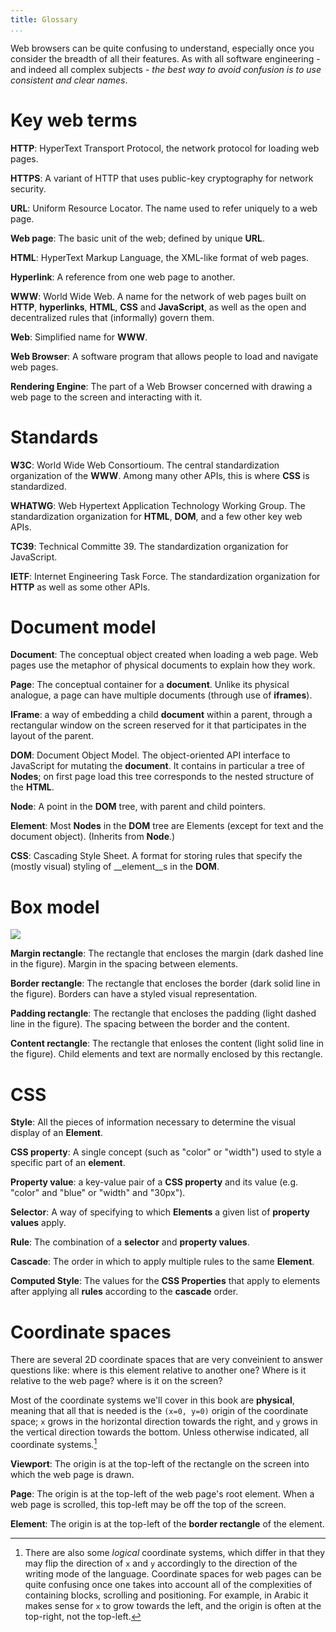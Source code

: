 ```yaml
---
title: Glossary 
...
```


Web browsers can be quite confusing to understand, especially once you consider
the breadth of all their features. As with all software engineering - and indeed
all complex subjects - *the best way to avoid confusion is to use consistent and
clear names*.

Key web terms
=============

__HTTP__: HyperText Transport Protocol, the network protocol for loading web
pages.

__HTTPS__: A variant of HTTP that uses public-key cryptography for
network security.

__URL__: Uniform Resource Locator. The name used to refer uniquely to a web
page.

__Web page__: The basic unit of the web; defined by unique __URL__.

__HTML__: HyperText Markup Language, the XML-like format of web pages.

__Hyperlink__: A reference from one web page to another.

__WWW__: World Wide Web. A name for the network of web pages built
on __HTTP__, __hyperlinks__, __HTML__, __CSS__ and __JavaScript__, as
well as the open and decentralized rules that (informally) govern them.

__Web__: Simplified name for __WWW__.

__Web Browser__: A software program that allows people to load and navigate
web pages.

__Rendering Engine__: The part of a Web Browser concerned with drawing a web
page to the screen and interacting with it.

Standards
=========

__W3C__: World Wide Web Consortioum. The central standardization organization of
the __WWW__. Among many other APIs, this is where __CSS__ is standardized.

__WHATWG__: Web Hypertext Application Technology Working Group. The
standardization organization for __HTML__, __DOM__, and a few other key web
APIs.

__TC39__: Technical Committe 39. The standardization organization for
JavaScript.

__IETF__: Internet Engineering Task Force. The standardization organization
for __HTTP__ as well as some other APIs.


Document model
==================

__Document__: The conceptual object created when loading a web page. Web pages
use the metaphor of physical documents to explain how they work.

__Page__: The conceptual container for a __document__. Unlike its physical
analogue, a page can have multiple documents (through use of __iframes__).

__IFrame__: a way of embedding a child __document__ within a parent, through
a rectangular window on the screen reserved for it that participates in the
layout of the parent.


__DOM__: Document Object Model. The object-oriented API interface to JavaScript
for mutating the __document__. It contains in particular a tree of __Nodes__;
on first page load this tree corresponds to the nested structure of the
__HTML__.

__Node__: A point in the __DOM__ tree, with parent and child pointers.

__Element__: Most __Nodes__ in the __DOM__ tree are Elements (except for
text and the document object). (Inherits from __Node__.)

__CSS__: Cascading Style Sheet. A format for storing rules that specify the
(mostly visual) styling of __element__s in the __DOM__.

Box model
=========

![](https://www.w3.org/TR/CSS2/images/boxdim.png)

__Margin rectangle__: The rectangle that encloses the margin (dark dashed line
in the figure). Margin in the spacing between elements.

__Border rectangle__: The rectangle that encloses the border (dark solid line
in the figure). Borders can have a styled visual representation.

__Padding rectangle__: The rectangle that encloses the padding (light dashed
line in the figure). The spacing between the border and the content.

__Content rectangle__: The rectangle that enloses the content (light solid line
in the figure). Child elements and text are normally enclosed by this
rectangle.

CSS
===
__Style__: All the pieces of information necessary to determine the visual
display of an __Element__.

__CSS property__: A single concept (such as "color" or "width") used to style
a specific part of an __element__.

__Property value__: a key-value pair of a __CSS property__ and its value
(e.g. "color" and "blue" or "width" and "30px").

__Selector__: A way of specifying to which __Elements__ a given list of
__property values__ apply.

__Rule__: The combination of a __selector__ and __property values__.

__Cascade__: The order in which to apply multiple rules to the same
__Element__.

__Computed Style__: The values for the __CSS Properties__ that apply to
elements after applying all __rules__ according to the __cascade__ order.

Coordinate spaces
=================

There are several 2D coordinate spaces that are very conveinient to answer
questions like: where is this element relative to another one? Where is it
relative to the web page? where is it on the screen?

Most of the coordinate systems we'll cover in this book are __physical__, meaning
that all that is needed is the `(x=0, y=0)` origin of the coordinate space; `x`
grows in the horizontal direction towards the right, and `y` grows in the
vertical direction towards the bottom. Unless otherwise indicated, all
coordinate systems.[^logical-coordinates]

[^logical-coordinates]: There are also some *logical* coordinate systems, which
differ in that they may flip the direction of `x` and `y` accordingly to the
direction of the writing mode of the language. Coordinate spaces for web pages
can be quite confusing once one takes into account all of the complexities of
containing blocks, scrolling and positioning. For example, in Arabic it makes
sense for `x` to grow towards the left, and the origin is often at the
top-right, not the top-left.

__Viewport__: The origin is at the top-left of the rectangle on the screen into
which the web page is drawn.

__Page__: The origin is at the top-left of the web page's root element. When
a web page is scrolled, this top-left may be off the top of the screen.

__Element__: The origin is at the top-left of the __border rectangle__ of the
element.
